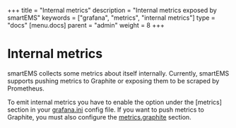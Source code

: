 +++
title = "Internal metrics"
description = "Internal metrics exposed by smartEMS"
keywords = ["grafana", "metrics", "internal metrics"]
type = "docs"
[menu.docs]
parent = "admin"
weight = 8
+++

# Internal metrics

smartEMS collects some metrics about itself internally. Currently, smartEMS supports pushing metrics to Graphite or exposing them to be scraped by Prometheus.

To emit internal metrics you have to enable the option under the [metrics] section in your [grafana.ini](http://docs.grafana.org/installation/configuration/#enabled-6) config file. If you want to push metrics to Graphite, you must also configure the [metrics.graphite](http://docs.grafana.org/installation/configuration/#metrics-graphite) section.
